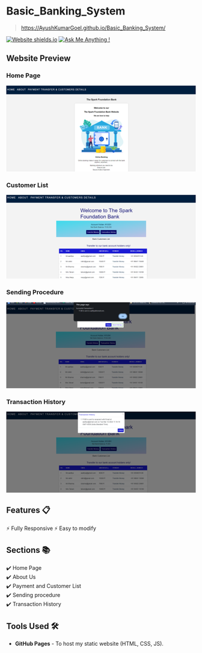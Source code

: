 # Basic_Banking_System
> https://AyushKumarGoel.github.io/Basic_Banking_System/


[![Website shields.io](https://img.shields.io/badge/website-up-yellow)](https://AyushKumarGoel.github.io/Basic_Banking_System/)
[![Ask Me Anything !](https://img.shields.io/badge/ask%20me-linkedin-1abc9c.svg)](https://www.linkedin.com/in/ayushkumargoel/)

## Website Preview
### Home Page
<img src="main.png" width="800">

### Customer List
<img src="customer_list.png" width="800">

### Sending Procedure
<img src="send.png" width="600">

### Transaction History
<img src="detail.png" width="600">
  

## Features 📋
⚡️ Fully Responsive
⚡️ Easy to modify

## Sections 📚
✔️ Home Page\
✔️ About Us\
✔️ Payment and Customer List \
✔️ Sending procedure\
✔️ Transaction History



## Tools Used 🛠️
* <b>GitHub Pages</b> - To host my static website (HTML, CSS, JS).
